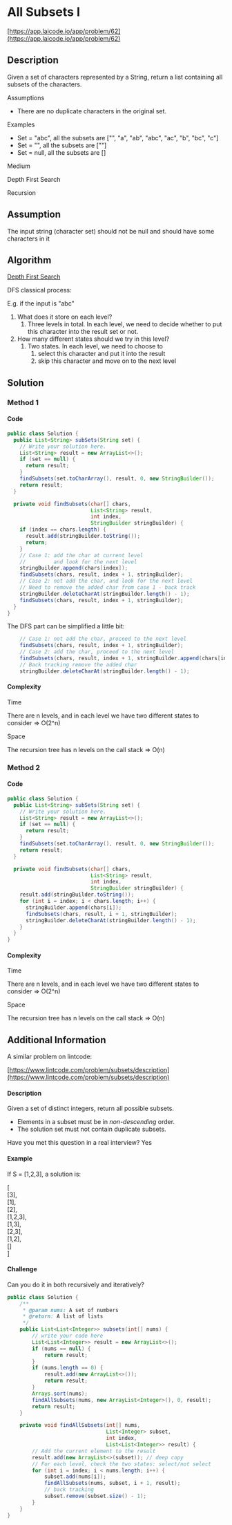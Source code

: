 <!----- Conversion time: 1.062 seconds.


Using this Markdown file:

1. Cut and paste this output into your source file.
2. See the notes and action items below regarding this conversion run.
3. Check the rendered output (headings, lists, code blocks, tables) for proper
   formatting and use a linkchecker before you publish this page.

Conversion notes:

* GD2md-html version 1.0β13
* Mon Jan 07 2019 02:26:41 GMT-0800 (PST)
* Source doc: https://docs.google.com/open?id=1yKTnfttnPPBMeFMViY2qAVjENhUxIhaxiakHLQU5eZw
----->



# All Subsets I

[https://app.laicode.io/app/problem/62](https://app.laicode.io/app/problem/62)


## Description

Given a set of characters represented by a String, return a list containing all subsets of the characters.

Assumptions



*   There are no duplicate characters in the original set.

​Examples



*   Set = "abc", all the subsets are \["", "a", "ab", "abc", "ac", "b", "bc", "c"\]
*   Set = "", all the subsets are \[""\]
*   Set = null, all the subsets are \[\]

Medium

Depth First Search

Recursion


## Assumption

The input string (character set) should not be null and should have some characters in it


## Algorithm

[Depth First Search](https://en.wikipedia.org/wiki/Depth-first_search)

DFS classical process:

E.g. if the input is "abc"



1.  What does it store on each level?
    1.  Three levels in total. In each level, we need to decide whether to put this character into the result set or not.
1.  How many different states should we try in this level?
    1.  Two states. In each level, we need to choose to
        1.  select this character and put it into the result
        1.  skip this character and move on to the next level


## Solution


### Method 1


#### Code


```java
public class Solution {
  public List<String> subSets(String set) {
    // Write your solution here.
    List<String> result = new ArrayList<>();
    if (set == null) {
      return result;
    }
    findSubsets(set.toCharArray(), result, 0, new StringBuilder());
    return result;
  }

  private void findSubsets(char[] chars,
                           List<String> result,
                           int index,
                           StringBuilder stringBuilder) {
    if (index == chars.length) {
      result.add(stringBuilder.toString());
      return;
    }
    // Case 1: add the char at current level
    //         and look for the next level
    stringBuilder.append(chars[index]);
    findSubsets(chars, result, index + 1, stringBuilder);
    // Case 2: not add the char, and look for the next level
    // Need to remove the added char from case 1 - back track
    stringBuilder.deleteCharAt(stringBuilder.length() - 1);
    findSubsets(chars, result, index + 1, stringBuilder);
  }
}
```


The DFS part can be simplified a little bit:




```java
    // Case 1: not add the char, proceed to the next level
    findSubsets(chars, result, index + 1, stringBuilder);
    // Case 2: add the char, proceed to the next level
    findSubsets(chars, result, index + 1, stringBuilder.append(chars[index]));
    // Back tracking remove the added char
    stringBuilder.deleteCharAt(stringBuilder.length() - 1);
```



#### Complexity

Time

There are n levels, and in each level we have two different states to consider ⇒ O(2^n)

Space

The recursion tree has n levels on the call stack ⇒ O(n)


### Method 2


#### Code


```java
public class Solution {
  public List<String> subSets(String set) {
    // Write your solution here.
    List<String> result = new ArrayList<>();
    if (set == null) {
      return result;
    }
    findSubsets(set.toCharArray(), result, 0, new StringBuilder());
    return result;
  }

  private void findSubsets(char[] chars,
                           List<String> result,
                           int index,
                           StringBuilder stringBuilder) {
    result.add(stringBuilder.toString());
    for (int i = index; i < chars.length; i++) {
      stringBuilder.append(chars[i]);
      findSubsets(chars, result, i + 1, stringBuilder);
      stringBuilder.deleteCharAt(stringBuilder.length() - 1);
    }
  }
}
```



#### Complexity

Time

There are n levels, and in each level we have two different states to consider ⇒ O(2^n)

Space

The recursion tree has n levels on the call stack ⇒ O(n)




## Additional Information

A similar problem on lintcode:

[https://www.lintcode.com/problem/subsets/description](https://www.lintcode.com/problem/subsets/description)


#### **Description**

Given a set of distinct integers, return all possible subsets.



*   Elements in a subset must be in _non-descending_ order.
*   The solution set must not contain duplicate subsets.

Have you met this question in a real interview?  Yes


#### **Example**

If S = \[1,2,3\], a solution is:

\[ \
  \[3\], \
  \[1\], \
  \[2\], \
  \[1,2,3\], \
  \[1,3\], \
  \[2,3\], \
  \[1,2\], \
  \[\] \
\]


#### **Challenge**

Can you do it in both recursively and iteratively?




```java
public class Solution {
    /**
     * @param nums: A set of numbers
     * @return: A list of lists
     */
    public List<List<Integer>> subsets(int[] nums) {
        // write your code here
        List<List<Integer>> result = new ArrayList<>();
        if (nums == null) {
            return result;
        }
        if (nums.length == 0) {
            result.add(new ArrayList<>());
            return result;
        }
        Arrays.sort(nums);
        findAllSubsets(nums, new ArrayList<Integer>(), 0, result);
        return result;
    }

    private void findAllSubsets(int[] nums,
                                List<Integer> subset,
                                int index,
                                List<List<Integer>> result) {
        // Add the current element to the result
        result.add(new ArrayList<>(subset)); // deep copy
        // For each level, check the two states: select/not select
        for (int i = index; i < nums.length; i++) {
            subset.add(nums[i]);
            findAllSubsets(nums, subset, i + 1, result);
            // back tracking
            subset.remove(subset.size() - 1);
        }
    }
}
```



<!-- GD2md-html version 1.0β13 -->
